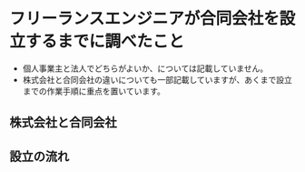 # フリーランスエンジニアが合同会社を設立するまでに調べたこと

- 個人事業主と法人でどちらがよいか、については記載していません。
- 株式会社と合同会社の違いについても一部記載していますが、あくまで設立までの作業手順に重点を置いています。

## 株式会社と合同会社

## 設立の流れ
